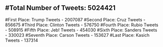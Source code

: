 #Total Number of Tweets: 5024421 
---
#First Place: Trump Tweets - 2007087
#Second Place: Cruz Tweets - 856675
#Third Place: Clinton Tweets - 576750
#Fourth Place: Rubio Tweets - 508915
#Fifth Place: Jeb! Tweets - 454030
#Sixth Place: Sanders Tweets - 330023
#Seventh Place: Carson Tweets - 153627
#Last Place: Kasich Tweets - 137314
